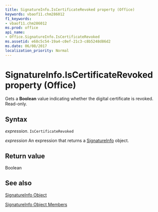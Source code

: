 ```yaml
---
title: SignatureInfo.IsCertificateRevoked property (Office)
keywords: vbaof11.chm286012
f1_keywords:
- vbaof11.chm286012
ms.prod: office
api_name:
- Office.SignatureInfo.IsCertificateRevoked
ms.assetid: e68c5c54-19a4-c0ef-21c3-c8b5248d86d2
ms.date: 06/08/2017
localization_priority: Normal
---
```



# SignatureInfo.IsCertificateRevoked property (Office)

Gets a  **Boolean** value indicating whether the digital certificate is revoked. Read-only.


## Syntax

_expression_. `IsCertificateRevoked`

 _expression_ An expression that returns a [SignatureInfo](Office.SignatureInfo.md) object.


## Return value

Boolean


## See also


[SignatureInfo Object](Office.SignatureInfo.md)



[SignatureInfo Object Members](./overview/Library-Reference/signatureinfo-members-office.md)

